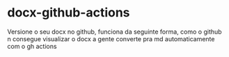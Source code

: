 # docx-github-actions
Versione o seu docx no github, funciona da seguinte forma, como o github n consegue visualizar o docx a gente converte pra md automaticamente com o gh actions
